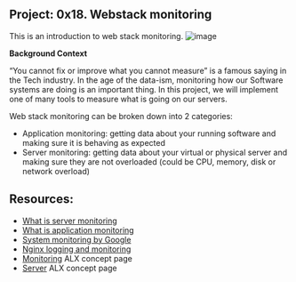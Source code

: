 ## __Project: 0x18. Webstack monitoring__

This is an introduction to web stack monitoring.
![image](https://github.com/user-attachments/assets/f2050515-58f1-4927-9a07-ef87b957d9e0)

__Background Context__

“You cannot fix or improve what you cannot measure” is a famous saying in the Tech industry. In the age of the data-ism, monitoring how our Software systems are doing is an important thing. In this project, we will implement one of many tools to measure what is going on our servers.

Web stack monitoring can be broken down into 2 categories:

- Application monitoring: getting data about your running software and making sure it is behaving as expected
- Server monitoring: getting data about your virtual or physical server and making sure they are not overloaded (could be CPU, memory, disk or network overload)

## Resources:

- [What is server monitoring](https://www.sumologic.com/glossary/server-monitoring/)
- [What is application monitoring](https://en.wikipedia.org/wiki/Application_performance_management)
- [System monitoring by Google](https://sre.google/sre-book/monitoring-distributed-systems/)
- [Nginx logging and monitoring](https://docs.nginx.com/nginx/admin-guide/monitoring/logging/)
- [Monitoring](https://intranet.alxswe.com/concepts/13) ALX concept page
- [Server](https://intranet.alxswe.com/concepts/67) ALX concept page

